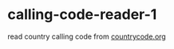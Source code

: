 # calling-code-reader-1

 read country calling code from [countrycode.org](https://www.countrycode.org/)
